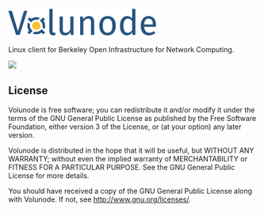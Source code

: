 ![Volunode](logo.svg.png)

Linux client for Berkeley Open Infrastructure for Network Computing.

[![](https://img.shields.io/badge/Chat-on%20Matrix-brightgreen.svg)](https://riot.im/app/#/room/#volunode:matrix.org)

## License
Volunode is free software; you can redistribute it and/or modify it
under the terms of the GNU General Public License
as published by the Free Software Foundation,
either version 3 of the License, or (at your option) any later version.

Volunode is distributed in the hope that it will be useful,
but WITHOUT ANY WARRANTY; without even the implied warranty of
MERCHANTABILITY or FITNESS FOR A PARTICULAR PURPOSE.
See the GNU General Public License for more details.

You should have received a copy of the GNU General Public License
along with Volunode.  If not, see <http://www.gnu.org/licenses/>.
